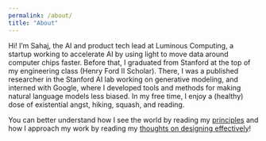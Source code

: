 ```yaml
---
permalink: /about/
title: "About"
---
```


Hi! I’m Sahaj, the AI and product tech lead at Luminous Computing, a startup working to accelerate AI by using light to move data around computer chips faster. Before that, I graduated from Stanford at the top of my engineering class (Henry Ford II Scholar). There, I was a published researcher in the Stanford AI lab working on generative modeling, and interned with Google, where I developed tools and methods for making natural language models less biased. In my free time, I enjoy a (healthy) dose of existential angst, hiking, squash, and reading.

You can better understand how I see the world by reading my [principles](../blog/principles) and how I approach my work by reading my [thoughts on designing effectively](../blog/design)!
